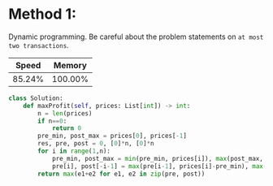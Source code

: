 # Method 1:
Dynamic programming. Be careful about the problem statements on `at most two transactions`.

|Speed|Memory|
|-|-|
|85.24%|100.00%|

```python {.line-numbers}
class Solution:
    def maxProfit(self, prices: List[int]) -> int:
        n = len(prices)
        if n==0:
            return 0
        pre_min, post_max = prices[0], prices[-1]
        res, pre, post = 0, [0]*n, [0]*n
        for i in range(1,n):
            pre_min, post_max = min(pre_min, prices[i]), max(post_max, prices[-i-1])
            pre[i], post[-i-1] = max(pre[i-1], prices[i]-pre_min), max(post[-i], post_max-prices[-i-1])
        return max(e1+e2 for e1, e2 in zip(pre, post))
```